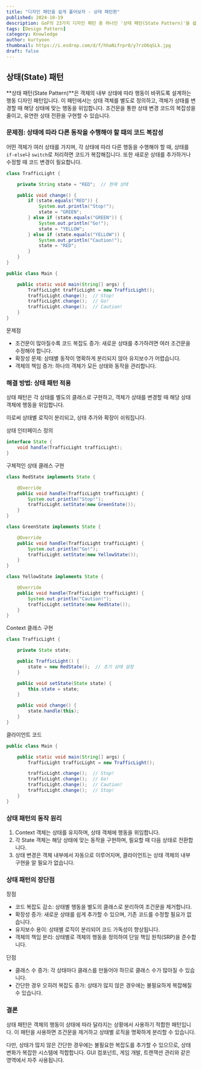 ```yaml
---
title: "디자인 패턴을 쉽게 풀어보자 - 상태 패턴편"
published: 2024-10-19
description: GoF의 23가지 디자인 패턴 중 하나인 '상태 패턴(State Pattern)'을 쉽게 풀어보기
tags: [Design Pattern]
category: Knowledge
author: kurtyoon
thumbnail: https://i.esdrop.com/d/f/hhaNifrpr0/y7rzO6qSLk.jpg
draft: false
---
```


## 상태(State) 패턴

**상태 패턴(State Pattern)**은 객체의 내부 상태에 따라 행동이 바뀌도록 설계하는 행동 디자인 패턴입니다.
이 패턴에서는 상태 객체를 별도로 정의하고, 객체가 상태를 변경할 때 해당 상태에 맞는 행동을 위임합니다.
조건문을 통한 상태 변경 코드의 복잡성을 줄이고, 유연한 상태 전환을 구현할 수 있습니다.

### 문제점: 상태에 따라 다른 동작을 수행해야 할 때의 코드 복잡성

어떤 객체가 여러 상태를 가지며, 각 상태에 따라 다른 행동을 수행해야 할 때, 상태를 `if-else`나 `switch`로 처리하면 코드가 복잡해집니다.
또한 새로운 상태를 추가하거나 수정할 때 코드 변경이 필요합니다.

```java
class TrafficLight {

    private String state = "RED";  // 현재 상태

    public void change() {
        if (state.equals("RED")) {
            System.out.println("Stop!");
            state = "GREEN";
        } else if (state.equals("GREEN")) {
            System.out.println("Go!");
            state = "YELLOW";
        } else if (state.equals("YELLOW")) {
            System.out.println("Caution!");
            state = "RED";
        }
    }
}

public class Main {

    public static void main(String[] args) {
        TrafficLight trafficLight = new TrafficLight();
        trafficLight.change();  // Stop!
        trafficLight.change();  // Go!
        trafficLight.change();  // Caution!
    }
}
```

문제점

- 조건문이 많아질수록 코드 복잡도 증가: 새로운 상태를 추가하려면 여러 조건문을 수정해야 합니다.
- 확장성 문제: 상태별 동작이 명확하게 분리되지 않아 유지보수가 어렵습니다.
- 객체의 책임 증가: 하나의 객체가 모든 상태와 동작을 관리합니다.

### 해결 방법: 상태 패턴 적용

상태 패턴은 각 상태를 별도의 클래스로 구현하고, 객체가 상태를 변경할 때 해당 상태 객체에 행동을 위임합니다.

이로써 상태별 로직이 분리되고, 상태 추가와 확장이 쉬워집니다.

상태 인터페이스 정의

```java
interface State {
    void handle(TrafficLight trafficLight);
}
```

구체적인 상태 클래스 구현

```java
class RedState implements State {

    @Override
    public void handle(TrafficLight trafficLight) {
        System.out.println("Stop!");
        trafficLight.setState(new GreenState());
    }
}

class GreenState implements State {

    @Override
    public void handle(TrafficLight trafficLight) {
        System.out.println("Go!");
        trafficLight.setState(new YellowState());
    }
}

class YellowState implements State {

    @Override
    public void handle(TrafficLight trafficLight) {
        System.out.println("Caution!");
        trafficLight.setState(new RedState());
    }
}
```

Context 클래스 구현

```java
class TrafficLight {

    private State state;

    public TrafficLight() {
        state = new RedState();  // 초기 상태 설정
    }

    public void setState(State state) {
        this.state = state;
    }

    public void change() {
        state.handle(this);
    }
}
```

클라이언트 코드

```java
public class Main {

    public static void main(String[] args) {
        TrafficLight trafficLight = new TrafficLight();

        trafficLight.change();  // Stop!
        trafficLight.change();  // Go!
        trafficLight.change();  // Caution!
        trafficLight.change();  // Stop!
    }
}
```

### 상태 패턴의 동작 원리

1. Context 객체는 상태를 유지하며, 상태 객체에 행동을 위임합니다.
2. 각 State 객체는 해당 상태에 맞는 동작을 구현하며, 필요할 때 다음 상태로 전환합니다.
3. 상태 변경은 객체 내부에서 자동으로 이루어지며, 클라이언트는 상태 객체의 내부 구현을 알 필요가 없습니다.

### 상태 패턴의 장단점

장점

- 코드 복잡도 감소: 상태별 행동을 별도의 클래스로 분리하여 조건문을 제거합니다.
- 확장성 증가: 새로운 상태를 쉽게 추가할 수 있으며, 기존 코드를 수정할 필요가 없습니다.
- 유지보수 용이: 상태별 로직이 분리되어 코드 가독성이 향상됩니다.
- 객체의 책임 분리: 상태별로 객체의 행동을 정의하여 단일 책임 원칙(SRP)을 준수합니다.

단점

- 클래스 수 증가: 각 상태마다 클래스를 만들어야 하므로 클래스 수가 많아질 수 있습니다.
- 간단한 경우 오히려 복잡도 증가: 상태가 많지 않은 경우에는 불필요하게 복잡해질 수 있습니다.

### 결론

상태 패턴은 객체의 행동이 상태에 따라 달라지는 상황에서 사용하기 적합한 패턴입니다. 이 패턴을 사용하면 조건문을 제거하고 상태별 로직을 명확하게 분리할 수 있습니다.

다만, 상태가 많지 않은 간단한 경우에는 불필요한 복잡도를 추가할 수 있으므로, 상태 변화가 복잡한 시스템에 적합합니다. GUI 컴포넌트, 게임 개발, 트랜잭션 관리와 같은 영역에서 자주 사용됩니다.
